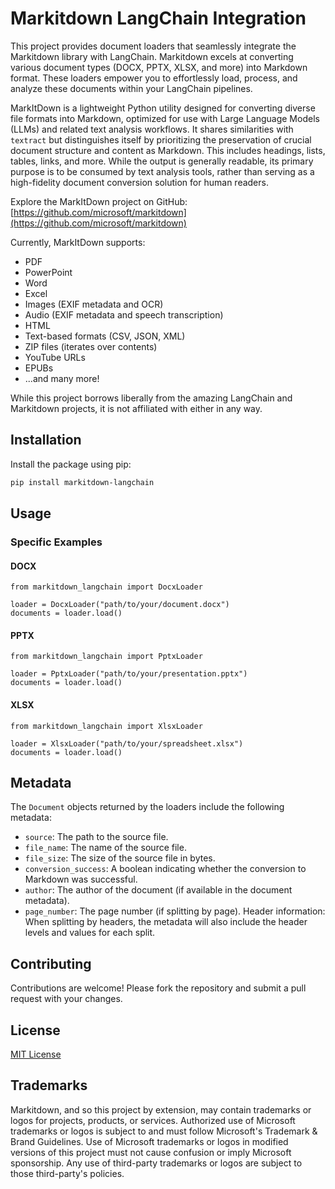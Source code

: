 # Markitdown LangChain Integration

This project provides document loaders that seamlessly integrate the Markitdown library with LangChain. Markitdown excels at converting various document types (DOCX, PPTX, XLSX, and more) into Markdown format. These loaders empower you to effortlessly load, process, and analyze these documents within your LangChain pipelines.

MarkItDown is a lightweight Python utility designed for converting diverse file formats into Markdown, optimized for use with Large Language Models (LLMs) and related text analysis workflows. It shares similarities with `textract` but distinguishes itself by prioritizing the preservation of crucial document structure and content as Markdown. This includes headings, lists, tables, links, and more. While the output is generally readable, its primary purpose is to be consumed by text analysis tools, rather than serving as a high-fidelity document conversion solution for human readers.

Explore the MarkItDown project on GitHub: [https://github.com/microsoft/markitdown](https://github.com/microsoft/markitdown)

Currently, MarkItDown supports:

- PDF
- PowerPoint
- Word
- Excel
- Images (EXIF metadata and OCR)
- Audio (EXIF metadata and speech transcription)
- HTML
- Text-based formats (CSV, JSON, XML)
- ZIP files (iterates over contents)
- YouTube URLs
- EPUBs
- ...and many more!

While this project borrows liberally from the amazing LangChain and Markitdown projects, it is not affiliated with either in any way.

## Installation

Install the package using pip:

```bash
pip install markitdown-langchain
```

## Usage

### Specific Examples

#### DOCX


```
from markitdown_langchain import DocxLoader

loader = DocxLoader("path/to/your/document.docx")
documents = loader.load()
```

#### PPTX

```
from markitdown_langchain import PptxLoader

loader = PptxLoader("path/to/your/presentation.pptx")
documents = loader.load()
```

#### XLSX


```
from markitdown_langchain import XlsxLoader

loader = XlsxLoader("path/to/your/spreadsheet.xlsx")
documents = loader.load()
```

## Metadata

The `Document` objects returned by the loaders include the following metadata:

- `source`: The path to the source file.
- `file_name`: The name of the source file.
- `file_size`: The size of the source file in bytes.
- `conversion_success`: A boolean indicating whether the conversion to Markdown was successful.
- `author`: The author of the document (if available in the document metadata).
- `page_number`: The page number (if splitting by page).
Header information: When splitting by headers, the metadata will also include the header levels and values for each split.

## Contributing

Contributions are welcome! Please fork the repository and submit a pull request with your changes.

## License

[MIT License](LICENSE)

## Trademarks

Markitdown, and so this project by extension, may contain trademarks or logos for projects, products, or services. Authorized use of Microsoft trademarks or logos is subject to and must follow Microsoft's Trademark & Brand Guidelines. Use of Microsoft trademarks or logos in modified versions of this project must not cause confusion or imply Microsoft sponsorship. Any use of third-party trademarks or logos are subject to those third-party's policies.
